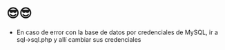 # 😎😎
- En caso de error con la base de datos por credenciales de MySQL, ir a sql->sql.php y allí cambiar sus credenciales
